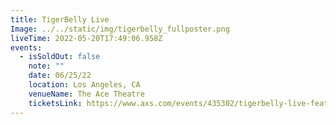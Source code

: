 ```yaml
---
title: TigerBelly Live
Image: ../../static/img/tigerbelly_fullposter.png
liveTime: 2022-05-20T17:49:06.958Z
events:
  - isSoldOut: false
    note: ""
    date: 06/25/22
    location: Los Angeles, CA
    venueName: The Ace Theatre
    ticketsLink: https://www.axs.com/events/435302/tigerbelly-live-featuring-bobby-lee-khalyla-tickets
---
```

